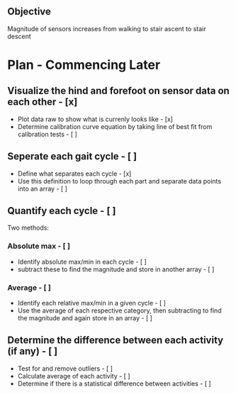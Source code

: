 ## Objective
Magnitude of sensors increases from walking to stair ascent to stair descent

# Plan - Commencing Later
## Visualize the hind and forefoot on sensor data on each other - [x]
- Plot data raw to show what is currenly looks like - [x]
- Determine calibration curve equation by taking line of best fit from calibration tests - [ ]
## Seperate each gait cycle - [ ]
- Define what separates each cycle - [x]
- Use this definition to loop through each part and separate data points into an array - [ ]
## Quantify each cycle - [ ]
Two methods:
### Absolute max - [ ]
- Identify absolute max/min in each cycle - [ ]
- subtract these to find the magnitude and store in another array - [ ]
### Average - [ ]
- Identify each relative max/min in a given cycle - [ ]
- Use the average of each respective category, then subtracting to find the magnitude and again store in an array - [ ]
## Determine the difference between each activity (if any) - [ ]
- Test for and remove outliers - [ ]
- Calculate average of each activity - [ ]
- Determine if there is a statistical difference between activities - [ ]
